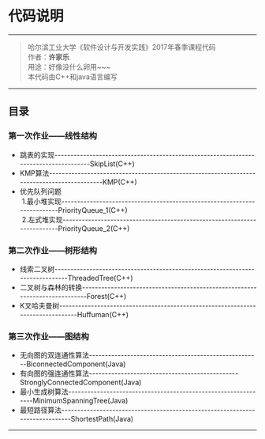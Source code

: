 # 代码说明
---
> 哈尔滨工业大学《软件设计与开发实践》2017年春季课程代码  
> 作者：**许家乐**  
> 用途：好像没什么卵用~~~  
> 本代码由C++和java语言编写

---
## 目录
### 第一次作业——线性结构
* 跳表的实现-------------------------------------------------------------------------------------SkipList(C++)
* KMP算法-------------------------------------------------------------------------------------------KMP(C++)
* 优先队列问题  
  1.最小堆实现-------------------------------------------------------------------------PriorityQueue\_1(C++)   
  2.左式堆实现-------------------------------------------------------------------------PriorityQueue\_2(C++)

### 第二次作业——树形结构
* 线索二叉树------------------------------------------------------------------------------ThreadedTree(C++)
* 二叉树与森林的转换----------------------------------------------------------------------------Forest(C++)
* K叉哈夫曼树--------------------------------------------------------------------------------Huffuman(C++)

### 第三次作业——图结构
* 无向图的双连通性算法------------------------------------------------------BiconnectedComponent(Java)
* 有向图的强连通性算法-----------------------------------------------StronglyConnectedComponent(Java)
* 最小生成树算法---------------------------------------------------------------MinimumSpanningTree(Java)
* 最短路径算法-----------------------------------------------------------------------------ShortestPath(Java)

---
